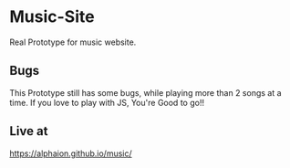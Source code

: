 # Music-Site
Real Prototype for music website.

## Bugs
This Prototype still has some bugs, while playing more than 2 songs at a time. If you love to play with JS, You're Good to go!! 

## Live at
https://alphaion.github.io/music/
